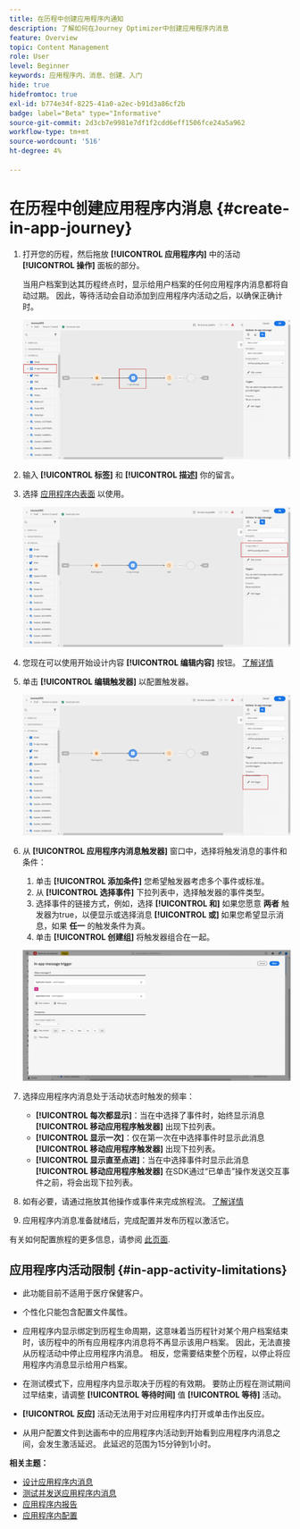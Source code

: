 ```yaml
---
title: 在历程中创建应用程序内通知
description: 了解如何在Journey Optimizer中创建应用程序内消息
feature: Overview
topic: Content Management
role: User
level: Beginner
keywords: 应用程序内、消息、创建、入门
hide: true
hidefromtoc: true
exl-id: b774e34f-8225-41a0-a2ec-b91d3a86cf2b
badge: label="Beta" type="Informative"
source-git-commit: 2d3cb7e9981e7df1f2cdd6eff1506fce24a5a962
workflow-type: tm+mt
source-wordcount: '516'
ht-degree: 4%

---
```


# 在历程中创建应用程序内消息 {#create-in-app-journey}

1. 打开您的历程，然后拖放 **[!UICONTROL 应用程序内]** 中的活动 **[!UICONTROL 操作]** 面板的部分。

   当用户档案到达其历程终点时，显示给用户档案的任何应用程序内消息都将自动过期。 因此，等待活动会自动添加到应用程序内活动之后，以确保正确计时。

   ![](assets/in_app_journey_1.png)

1. 输入 **[!UICONTROL 标签]** 和 **[!UICONTROL 描述]** 你的留言。

1. 选择 [应用程序内表面](inapp-configuration.md) 以使用。

   ![](assets/in_app_journey_2.png)

1. 您现在可以使用开始设计内容 **[!UICONTROL 编辑内容]** 按钮。 [了解详情](design-in-app.md)

1. 单击 **[!UICONTROL 编辑触发器]** 以配置触发器。

   ![](assets/in_app_journey_4.png)

1. 从 **[!UICONTROL 应用程序内消息触发器]** 窗口中，选择将触发消息的事件和条件：

   1. 单击 **[!UICONTROL 添加条件]** 您希望触发器考虑多个事件或标准。
   1. 从 **[!UICONTROL 选择事件]** 下拉列表中，选择触发器的事件类型。
   1. 选择事件的链接方式，例如，选择 **[!UICONTROL 和]** 如果您愿意 **两者** 触发器为true，以便显示或选择消息 **[!UICONTROL 或]** 如果您希望显示消息，如果 **任一** 的触发条件为真。
   1. 单击 **[!UICONTROL 创建组]** 将触发器组合在一起。

   ![](assets/in_app_journey_3.png)

1. 选择应用程序内消息处于活动状态时触发的频率：

   * **[!UICONTROL 每次都显示]**：当在中选择了事件时，始终显示消息 **[!UICONTROL 移动应用程序触发器]** 出现下拉列表。
   * **[!UICONTROL 显示一次]**：仅在第一次在中选择事件时显示此消息 **[!UICONTROL 移动应用程序触发器]** 出现下拉列表。
   * **[!UICONTROL 显示直至点进]**：当在中选择事件时显示此消息 **[!UICONTROL 移动应用程序触发器]** 在SDK通过“已单击”操作发送交互事件之前，将会出现下拉列表。

1. 如有必要，请通过拖放其他操作或事件来完成旅程流。 [了解详情](../building-journeys/about-journey-activities.md)

1. 应用程序内消息准备就绪后，完成配置并发布历程以激活它。

有关如何配置旅程的更多信息，请参阅 [此页面](../building-journeys/journey-gs.md).

## 应用程序内活动限制 {#in-app-activity-limitations}

* 此功能目前不适用于医疗保健客户。

* 个性化只能包含配置文件属性。

* 应用程序内显示绑定到历程生命周期，这意味着当历程针对某个用户档案结束时，该历程中的所有应用程序内消息将不再显示该用户档案。  因此，无法直接从历程活动中停止应用程序内消息。 相反，您需要结束整个历程，以停止将应用程序内消息显示给用户档案。

* 在测试模式下，应用程序内显示取决于历程的有效期。 要防止历程在测试期间过早结束，请调整 **[!UICONTROL 等待时间]** 值 **[!UICONTROL 等待]** 活动。

* **[!UICONTROL 反应]** 活动无法用于对应用程序内打开或单击作出反应。

* 从用户配置文件到达画布中的应用程序内活动到开始看到应用程序内消息之间，会发生激活延迟。 此延迟的范围为15分钟到1小时。

**相关主题：**

* [设计应用程序内消息](design-in-app.md)
* [测试并发送应用程序内消息](send-in-app.md)
* [应用程序内报告](../reports/campaign-global-report.md#inapp-report)
* [应用程序内配置](inapp-configuration.md)
